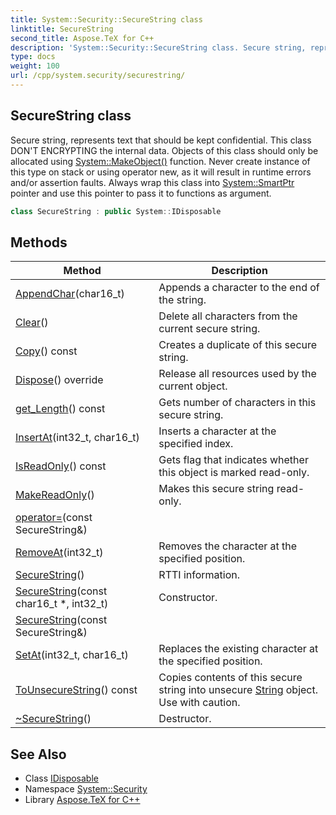 ```yaml
---
title: System::Security::SecureString class
linktitle: SecureString
second_title: Aspose.TeX for C++
description: 'System::Security::SecureString class. Secure string, represents text that should be kept confidential. This class DON''T ENCRYPTING the internal data. Objects of this class should only be allocated using System::MakeObject() function. Never create instance of this type on stack or using operator new, as it will result in runtime errors and/or assertion faults. Always wrap this class into System::SmartPtr pointer and use this pointer to pass it to functions as argument in C++.'
type: docs
weight: 100
url: /cpp/system.security/securestring/
---
```

## SecureString class


Secure string, represents text that should be kept confidential. This class DON'T ENCRYPTING the internal data. Objects of this class should only be allocated using [System::MakeObject()](../../system/makeobject/) function. Never create instance of this type on stack or using operator new, as it will result in runtime errors and/or assertion faults. Always wrap this class into [System::SmartPtr](../../system/smartptr/) pointer and use this pointer to pass it to functions as argument.

```cpp
class SecureString : public System::IDisposable
```

## Methods

| Method | Description |
| --- | --- |
| [AppendChar](./appendchar/)(char16_t) | Appends a character to the end of the string. |
| [Clear](./clear/)() | Delete all characters from the current secure string. |
| [Copy](./copy/)() const | Creates a duplicate of this secure string. |
| [Dispose](./dispose/)() override | Release all resources used by the current object. |
| [get_Length](./get_length/)() const | Gets number of characters in this secure string. |
| [InsertAt](./insertat/)(int32_t, char16_t) | Inserts a character at the specified index. |
| [IsReadOnly](./isreadonly/)() const | Gets flag that indicates whether this object is marked read-only. |
| [MakeReadOnly](./makereadonly/)() | Makes this secure string read-only. |
| [operator=](./operator=/)(const SecureString\&) |  |
| [RemoveAt](./removeat/)(int32_t) | Removes the character at the specified position. |
| [SecureString](./securestring/)() | RTTI information. |
| [SecureString](./securestring/)(const char16_t *, int32_t) | Constructor. |
| [SecureString](./securestring/)(const SecureString\&) |  |
| [SetAt](./setat/)(int32_t, char16_t) | Replaces the existing character at the specified position. |
| [ToUnsecureString](./tounsecurestring/)() const | Copies contents of this secure string into unsecure [String](../../system/string/) object. Use with caution. |
| [~SecureString](./~securestring/)() | Destructor. |
## See Also

* Class [IDisposable](../../system/idisposable/)
* Namespace [System::Security](../)
* Library [Aspose.TeX for C++](../../)
